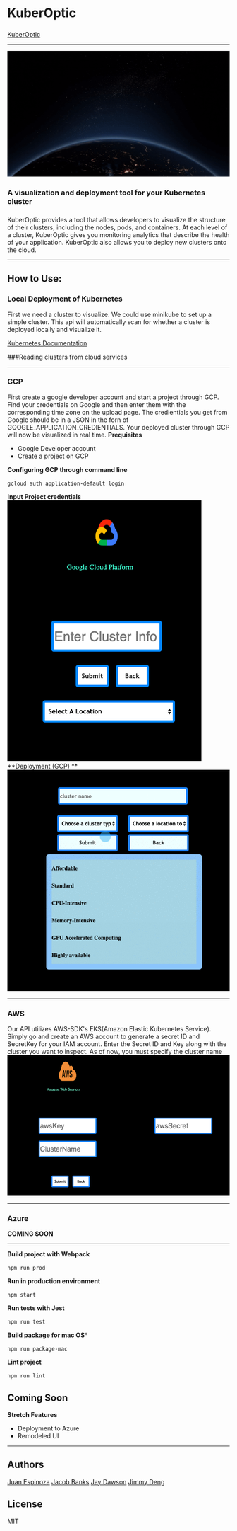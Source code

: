 # KuberOptic
###
[KuberOptic](kuberoptic.com)
***
![](src/client/assets/credsPage/kubernatiGif.gif)
### A visualization and deployment tool for your Kubernetes cluster
###

KuberOptic provides a tool that allows developers to visualize the structure of their clusters, including the nodes, pods, and containers. At each level of a cluster, KuberOptic gives you monitoring analytics that describe the health of your application. KuberOptic also allows you to deploy new clusters onto the cloud.

***
## How to Use:

### Local Deployment of Kubernetes
First we need a cluster to visualize. We could use minikube to set up a simple cluster. This api will automatically scan for whether a cluster is deployed locally and visualize it.

[Kubernetes Documentation](https://kubernetes.io/docs/tasks/tools/install-minikube/)

###Reading clusters from cloud services
***
### GCP
First create a google developer account and start a project through GCP. Find your credentials on Google and then enter them with the corresponding time zone on the upload page. The credientials you get from Google should be in a JSON in the forn of GOOGLE_APPLICATION_CREDIENTIALS. Your deployed cluster through GCP will now be visualized in real time.
**Prequisites**
- Google Developer account
- Create a project on GCP

**Configuring GCP through command line**
```
gcloud auth application-default login
```
**Input Project credentials**
![](src/client/assets/credsPage/puttingCreds.gif)
**Deployment (GCP) **
![](src/client/assets/credsPage/deploymentGCP.gif)
***
### AWS <reading cluster>
Our API utilizes AWS-SDK's EKS(Amazon Elastic Kubernetes Service). Simply go and create an AWS account to generate a secret ID and SecretKey for your IAM account. Enter the Secret ID and Key along with the cluster you want to inspect. As of now, you must specify the cluster name  
![](src/client/assets/credsPage/puttingAws.gif)
***
### Azure
**COMING SOON**
***
**Build project with Webpack**
```
npm run prod
```
**Run in production environment**
```
npm start
```
**Run tests with Jest**
```
npm run test
```
**Build package for mac OS***
```
npm run package-mac
```
**Lint project**
```
npm run lint
```
## Coming Soon
**Stretch Features**
- Deployment to Azure
- Remodeled UI
***
## Authors
[Juan Espinoza](https://github.com/jespinoza17)
[Jacob Banks](https://github.com/jacobbanks)
[Jay Dawson](https://github.com/ImJustJay)
[Jimmy Deng](https://github.com/rev619)
## License
MIT